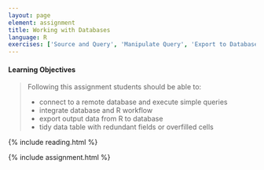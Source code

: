 ```yaml
---
layout: page
element: assignment
title: Working with Databases
language: R
exercises: ['Source and Query', 'Manipulate Query', 'Export to Database', 'NEON Database', 'Tree Biomass']
---
```


#### Learning Objectives

> Following this assignment students should be able to:
>
> - connect to a remote database and execute simple queries
> - integrate database and R workflow
> - export output data from R to database
> - tidy data table with redundant fields or overfilled cells 

{% include reading.html %}

{% include assignment.html %}

